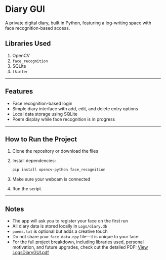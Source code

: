 # Diary GUI

A private digital diary, built in Python, featuring a log-writing space with face recognition-based access.

## Libraries Used

1. OpenCV  
2. `face_recognition`  
3. SQLite  
4. `tkinter`

---

## Features

- Face recognition-based login  
- Simple diary interface with add, edit, and delete entry options  
- Local data storage using SQLite  
- Poem display while face recognition is in progress

---

## How to Run the Project

1. Clone the repository or download the files  
2. Install dependencies:

   ```bash
   pip install opencv-python face_recognition
   ```

3. Make sure your webcam is connected  
4. Run the script.

---

## Notes

- The app will ask you to register your face on the first run  
- All diary data is stored locally in `Logs/diary.db`  
- `poems.txt` is optional but adds a creative touch  
- Do not share your `face_data.npy` file—it is unique to your face
- For the full project breakdown, including libraries used, personal motivation, and future upgrades, check out the detailed PDF:
[View LogsDiaryGUI.pdf](LogsDiaryGUI.pdf)

